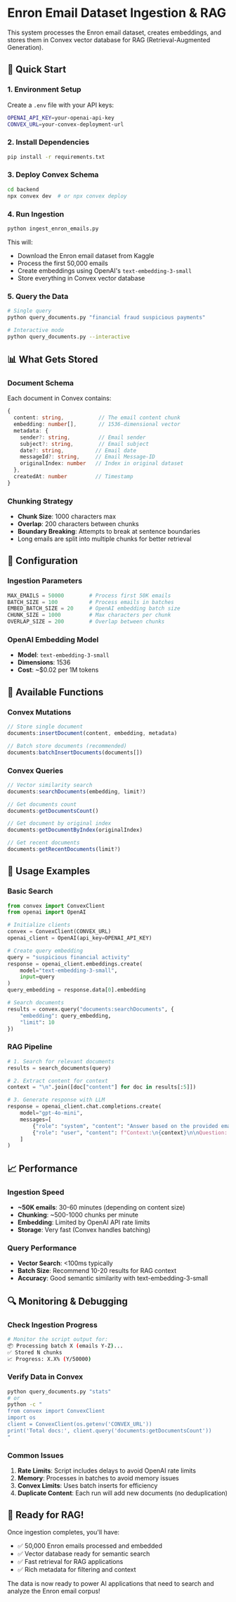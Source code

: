 # Enron Email Dataset Ingestion & RAG

This system processes the Enron email dataset, creates embeddings, and stores them in Convex vector database for RAG (Retrieval-Augmented Generation).

## 🚀 Quick Start

### 1. Environment Setup

Create a `.env` file with your API keys:
```bash
OPENAI_API_KEY=your-openai-api-key
CONVEX_URL=your-convex-deployment-url
```

### 2. Install Dependencies

```bash
pip install -r requirements.txt
```

### 3. Deploy Convex Schema

```bash
cd backend
npx convex dev  # or npx convex deploy
```

### 4. Run Ingestion

```bash
python ingest_enron_emails.py
```

This will:
- Download the Enron email dataset from Kaggle
- Process the first 50,000 emails
- Create embeddings using OpenAI's `text-embedding-3-small`
- Store everything in Convex vector database

### 5. Query the Data

```bash
# Single query
python query_documents.py "financial fraud suspicious payments"

# Interactive mode
python query_documents.py --interactive
```

## 📊 What Gets Stored

### Document Schema
Each document in Convex contains:
```typescript
{
  content: string,           // The email content chunk
  embedding: number[],       // 1536-dimensional vector
  metadata: {
    sender?: string,         // Email sender
    subject?: string,        // Email subject
    date?: string,          // Email date
    messageId?: string,     // Email Message-ID
    originalIndex: number   // Index in original dataset
  },
  createdAt: number         // Timestamp
}
```

### Chunking Strategy
- **Chunk Size**: 1000 characters max
- **Overlap**: 200 characters between chunks
- **Boundary Breaking**: Attempts to break at sentence boundaries
- Long emails are split into multiple chunks for better retrieval

## 🔧 Configuration

### Ingestion Parameters
```python
MAX_EMAILS = 50000        # Process first 50K emails
BATCH_SIZE = 100          # Process emails in batches
EMBED_BATCH_SIZE = 20     # OpenAI embedding batch size
CHUNK_SIZE = 1000         # Max characters per chunk
OVERLAP_SIZE = 200        # Overlap between chunks
```

### OpenAI Embedding Model
- **Model**: `text-embedding-3-small`
- **Dimensions**: 1536
- **Cost**: ~$0.02 per 1M tokens

## 📡 Available Functions

### Convex Mutations
```typescript
// Store single document
documents:insertDocument(content, embedding, metadata)

// Batch store documents (recommended)
documents:batchInsertDocuments(documents[])
```

### Convex Queries
```typescript
// Vector similarity search
documents:searchDocuments(embedding, limit?)

// Get documents count
documents:getDocumentsCount()

// Get document by original index
documents:getDocumentByIndex(originalIndex)

// Get recent documents
documents:getRecentDocuments(limit?)
```

## 🎯 Usage Examples

### Basic Search
```python
from convex import ConvexClient
from openai import OpenAI

# Initialize clients
convex = ConvexClient(CONVEX_URL)
openai_client = OpenAI(api_key=OPENAI_API_KEY)

# Create query embedding
query = "suspicious financial activity"
response = openai_client.embeddings.create(
    model="text-embedding-3-small",
    input=query
)
query_embedding = response.data[0].embedding

# Search documents
results = convex.query("documents:searchDocuments", {
    "embedding": query_embedding,
    "limit": 10
})
```

### RAG Pipeline
```python
# 1. Search for relevant documents
results = search_documents(query)

# 2. Extract content for context
context = "\n".join([doc["content"] for doc in results[:5]])

# 3. Generate response with LLM
response = openai_client.chat.completions.create(
    model="gpt-4o-mini",
    messages=[
        {"role": "system", "content": "Answer based on the provided email context."},
        {"role": "user", "content": f"Context:\n{context}\n\nQuestion: {query}"}
    ]
)
```

## 📈 Performance

### Ingestion Speed
- **~50K emails**: 30-60 minutes (depending on content size)
- **Chunking**: ~500-1000 chunks per minute
- **Embedding**: Limited by OpenAI API rate limits
- **Storage**: Very fast (Convex handles batching)

### Query Performance
- **Vector Search**: <100ms typically
- **Batch Size**: Recommend 10-20 results for RAG context
- **Accuracy**: Good semantic similarity with text-embedding-3-small

## 🔍 Monitoring & Debugging

### Check Ingestion Progress
```bash
# Monitor the script output for:
📦 Processing batch X (emails Y-Z)...
✅ Stored N chunks
📈 Progress: X.X% (Y/50000)
```

### Verify Data in Convex
```bash
python query_documents.py "stats"
# or
python -c "
from convex import ConvexClient
import os
client = ConvexClient(os.getenv('CONVEX_URL'))
print('Total docs:', client.query('documents:getDocumentsCount'))
"
```

### Common Issues

1. **Rate Limits**: Script includes delays to avoid OpenAI rate limits
2. **Memory**: Processes in batches to avoid memory issues  
3. **Convex Limits**: Uses batch inserts for efficiency
4. **Duplicate Content**: Each run will add new documents (no deduplication)

## 🎉 Ready for RAG!

Once ingestion completes, you'll have:
- ✅ 50,000 Enron emails processed and embedded
- ✅ Vector database ready for semantic search
- ✅ Fast retrieval for RAG applications
- ✅ Rich metadata for filtering and context

The data is now ready to power AI applications that need to search and analyze the Enron email corpus!
